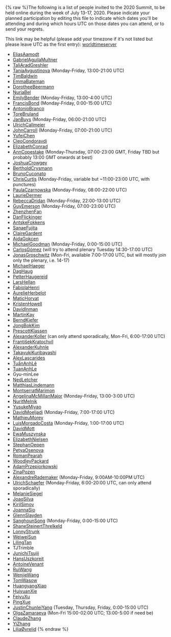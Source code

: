 {% raw %}The following is a list of people invited to the 2020 Summit, to be held
online during the week of July 13-17, 2020. Please indicate your planned
participation by editing this file to indicate which dates you'll be
attending and during which hours UTC on those dates you can attend, or
to send your regrets.

This link may be helpful (please add your timezone if it's not listed
but please leave UTC as the first entry):
[worldtimeserver](https://www.worldtimeserver.com/meeting-planner-times.aspx?&L0=UTC&Day=13&Mon=7&Y=2020&L1=US-WA&L2=SG&L3=BR-RJ&L4=&L5=&L6=&L7=)

- [EliasAamodt](/EliasAamodt)
- [GabrielAguilaMultner](/GabrielAguilaMultner)
- [TaliAradGreshler](https://blog.inductorsoftware.com/docsproto/tools/TaliAradGreshler)
- [TaniaAvgustinova](https://blog.inductorsoftware.com/docsproto/tools/TaniaAvgustinova) (Monday-Friday, 13:00-21:00
UTC)
- [TimBaldwin](https://blog.inductorsoftware.com/docsproto/tools/TimBaldwin)
- [EmmaBateman](https://blog.inductorsoftware.com/docsproto/tools/EmmaBateman)
- [DorotheeBeermann](/DorotheeBeermann)
- [NuriaBel](/NuriaBel)
- [EmilyBender](https://blog.inductorsoftware.com/docsproto/tools/EmilyBender) (Monday-Friday, 13:00-4:00 UTC)
- [FrancisBond](https://blog.inductorsoftware.com/docsproto/tools/FrancisBond) (Monday-Friday, 0:00-15:00 UTC)
- [AntonioBranco](https://blog.inductorsoftware.com/docsproto/tools/AntonioBranco)
- [ToreBruland](/ToreBruland)
- [JanBuys](https://blog.inductorsoftware.com/docsproto/tools/JanBuys) (Monday-Friday, 06:00-21:00 UTC)
- [UlrichCallmeier](/UlrichCallmeier)
- [JohnCarroll](https://blog.inductorsoftware.com/docsproto/tools/JohnCarroll) (Monday-Friday, 07:00-21:00 UTC)
- [YufeiChen](/YufeiChen)
- [CleoCondoravdi](/CleoCondoravdi)
- [ElizabethConrad](/ElizabethConrad)
- [AnnCopestake](https://blog.inductorsoftware.com/docsproto/tools/AnnCopestake) (Monday-Thursday, 07:00-23:00 GMT,
Friday TBD but probably 13:00 GMT onwards at best)
- [JoshuaCrowgey](https://blog.inductorsoftware.com/docsproto/tools/JoshuaCrowgey)
- [BertholdCrysmann](https://blog.inductorsoftware.com/docsproto/tools/BertholdCrysmann)
- [BrunoCuconato](/BrunoCuconato)
- [ChrisCurtis](https://blog.inductorsoftware.com/docsproto/tools/ChrisCurtis) (Monday-Friday, variable but
\~11:00-23:00 UTC, with punctures)
- [PaulaCzarnowska](/PaulaCzarnowska) (Monday-Friday, 08:00-22:00 UTC)
- [LaurieDermer](/LaurieDermer)
- [RebeccaDridan](https://blog.inductorsoftware.com/docsproto/tools/RebeccaDridan) (Monday-Friday, 22:00-13:00 UTC)
- [GuyEmerson](https://blog.inductorsoftware.com/docsproto/tools/GuyEmerson) (Monday-Friday, 07:00-23:00 UTC)
- [ZhenzhenFan](/ZhenzhenFan)
- [DanFlickinger](https://blog.inductorsoftware.com/docsproto/tools/DanFlickinger)
- [AntskeFokkens](https://blog.inductorsoftware.com/docsproto/tools/AntskeFokkens)
- [SanaeFujita](/SanaeFujita)
- [ClaireGardent](/ClaireGardent)
- [AjdaGokcen](/AjdaGokcen)
- [MichaelGoodman](https://blog.inductorsoftware.com/docsproto/tools/MichaelGoodman) (Monday-Friday, 0:00-15:00 UTC)
- [CarlosGómez](/CarlosG%C3%B3mez) (will try to attend plenary Tuesday
14:30-17:00 UTC)
- [JonasGroschwitz](/JonasGroschwitz) (Mon-Fri, available 7:00-17:00
UTC, but will mostly join only the plenary, i.e. 14-17)
- [MichaelHaeger](/MichaelHaeger)
- [DagHaug](/DagHaug)
- [PetterHaugereid](https://blog.inductorsoftware.com/docsproto/tools/PetterHaugereid)
- [LarsHellan](/LarsHellan)
- [FabiolaHenri](/FabiolaHenri)
- [AurelieHerbelot](/AurelieHerbelot)
- [MaticHorvat](/MaticHorvat)
- [KristenHowell](/KristenHowell)
- [DavidInman](/DavidInman)
- [MartinKay](/MartinKay)
- [BerndKiefer](https://blog.inductorsoftware.com/docsproto/tools/BerndKiefer)
- [JongBokKim](https://blog.inductorsoftware.com/docsproto/tools/JongBokKim)
- [PrescottKlassen](/PrescottKlassen)
- [AlexanderKoller](https://blog.inductorsoftware.com/docsproto/tools/AlexanderKoller) (can only attend sporadically,
Mon-Fri, 6:00-17:00 UTC)
- [FrantišekKratochvíl](/Franti%C5%A1ekKratochv%C3%ADl)
- [AlexanderKuhnle](/AlexanderKuhnle)
- [TakayukiKuribayashi](/TakayukiKuribayashi)
- [AlexLascarides](https://blog.inductorsoftware.com/docsproto/tools/AlexLascarides)
- [TuấnAnhLê](/Tu%E1%BA%A5nAnhL%C3%AA)
- [TuanAnhLe](https://blog.inductorsoftware.com/docsproto/tools/TuanAnhLe)
- Gyu-minLee
- [NedLetcher](https://blog.inductorsoftware.com/docsproto/tools/NedLetcher)
- [MatthiasLindemann](/MatthiasLindemann)
- [MontserratMarimon](/MontserratMarimon)
- [AngelinaMcMillanMajor](/AngelinaMcMillanMajor) (Monday-Friday,
13:00-3:00 UTC)
- [NuritMelnik](https://blog.inductorsoftware.com/docsproto/tools/NuritMelnik)
- [YusukeMiyao](/YusukeMiyao)
- [DavidMoeljadi](https://blog.inductorsoftware.com/docsproto/tools/DavidMoeljadi) (Monday-Friday, 7:00-17:00 UTC)
- [MathieuMorey](/MathieuMorey)
- [LuisMorgadoCosta](https://blog.inductorsoftware.com/docsproto/tools/LuisMorgadoCosta) (Monday-Friday, 1:00-17:00 UTC)
- [DavidMott](https://blog.inductorsoftware.com/docsproto/tools/DavidMott)
- [EwaMuszynska](/EwaMuszynska)
- [ElizabethNielsen](/ElizabethNielsen)
- [StephanOepen](https://blog.inductorsoftware.com/docsproto/tools/StephanOepen)
- [PetyaOsenova](https://blog.inductorsoftware.com/docsproto/tools/PetyaOsenova)
- [RomanPearah](/RomanPearah)
- [WoodleyPackard](/WoodleyPackard)
- [AdamPrzepiorkowski](/AdamPrzepiorkowski)
- [ZinaPozen](https://blog.inductorsoftware.com/docsproto/tools/ZinaPozen)
- [AlexandreRademaker](https://blog.inductorsoftware.com/docsproto/tools/AlexandreRademaker) (Monday-Friday,
9:00AM-10:00PM UTC)
- [UlrichSchaefer](https://blog.inductorsoftware.com/docsproto/tools/UlrichSchaefer) (Monday-Friday, 6:00-20:00 UTC, can
only attend sporadically)
- [MelanieSiegel](/MelanieSiegel)
- [JoaoSilva](https://blog.inductorsoftware.com/docsproto/tools/JoaoSilva)
- [KirilSimov](/KirilSimov)
- [JoannaSio](/JoannaSio)
- [GlennSlayden](https://blog.inductorsoftware.com/docsproto/tools/GlennSlayden)
- [SanghounSong](https://blog.inductorsoftware.com/docsproto/tools/SanghounSong) (Monday-Friday, 0:00-15:00 UTC)
- [ShaneSteinertThrelkeld](/ShaneSteinertThrelkeld)
- [LonnyStrunk](/LonnyStrunk)
- [WeiweiSun](https://blog.inductorsoftware.com/docsproto/tools/WeiweiSun)
- [LilingTan](https://blog.inductorsoftware.com/docsproto/tools/LilingTan)
- TJTrimble
- [JunichiTsujii](/JunichiTsujii)
- [HansUszkoreit](https://blog.inductorsoftware.com/docsproto/tools/HansUszkoreit)
- [AntoineVenant](/AntoineVenant)
- [RuiWang](/RuiWang)
- [WenjieWang](https://blog.inductorsoftware.com/docsproto/tools/WenjieWang)
- [TomWasow](/TomWasow)
- [HuangyangXiao](/HuangyangXiao)
- [HuiyuanXie](/HuiyuanXie)
- [FeiyuXu](https://blog.inductorsoftware.com/docsproto/tools/FeiyuXu)
- [PingXue](/PingXue)
- [JustinChunleiYang](https://blog.inductorsoftware.com/docsproto/tools/JustinChunleiYang) (Tuesday, Thursday, Friday,
0:00-15:00 UTC)
- [OlgaZamaraeva](https://blog.inductorsoftware.com/docsproto/tools/OlgaZamaraeva) (Mon-Fri 15:00-02:00 UTC; 13:00-5:00
if need be)
- [ClaudeZhang](/ClaudeZhang)
- [YiZhang](https://blog.inductorsoftware.com/docsproto/tools/YiZhang)
- [LiljaØvrelid](/Lilja%C3%98vrelid)
<update date omitted for speed>{% endraw %}
